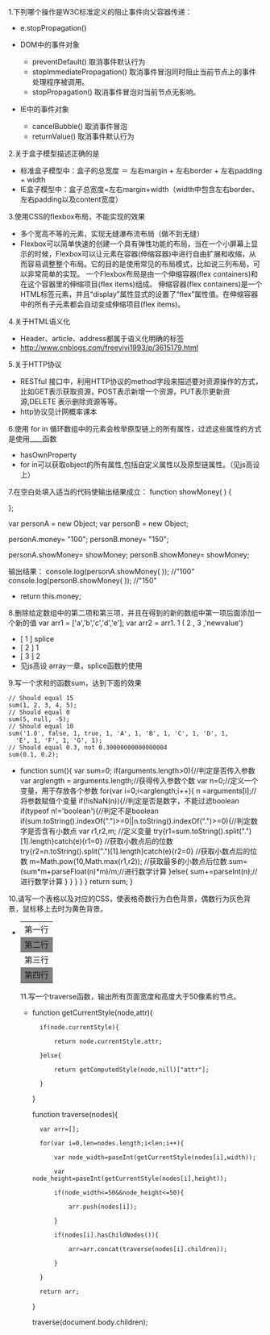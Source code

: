 1.下列哪个操作是W3C标准定义的阻止事件向父容器传递：

* e.stopPropagation()

* DOM中的事件对象
  * preventDefault()        取消事件默认行为
  * stopImmediatePropagation() 取消事件冒泡同时阻止当前节点上的事件处理程序被调用。
  * stopPropagation()      取消事件冒泡对当前节点无影响。
* IE中的事件对象
  * cancelBubble()          取消事件冒泡
  *  returnValue()             取消事件默认行为

2.关于盒子模型描述正确的是

* 标准盒子模型中：盒子的总宽度 ＝ 左右margin + 左右border + 左右padding + width
* IE盒子模型中：盒子总宽度=左右margin+width（width中包含左右border、左右padding以及content宽度）

3.使用CSS的flexbox布局，不能实现的效果

* 多个宽高不等的元素，实现无缝瀑布流布局（做不到无缝）
* Flexbox可以简单快速的创建一个具有弹性功能的布局，当在一个小屏幕上显示的时候，Flexbox可以让元素在容器(伸缩容器)中进行自由扩展和收缩，从而容易调整整个布局。它的目的是使用常见的布局模式，比如说三列布局，可以非常简单的实现。
一个Flexbox布局是由一个伸缩容器(flex containers)和在这个容器里的伸缩项目(flex items)组成。 伸缩容器(flex  containers)是一个HTML标签元素，并且“display”属性显式的设置了“flex”属性值。在伸缩容器中的所有子元素都会自动变成伸缩项目(flex  items)。

4.关于HTML语义化

* Header、article、address都属于语义化明确的标签
* http://www.cnblogs.com/freeyiyi1993/p/3615179.html 

5.关于HTTP协议

* RESTful 接口中，利用HTTP协议的method字段来描述要对资源操作的方式，比如GET表示获取资源，POST表示新增一个资源，PUT表示更新资源,DELETE 表示删除资源等等。
* http协议见计网概率课本

6.使用 for in 循环数组中的元素会枚举原型链上的所有属性，过滤这些属性的方式是使用____函数

* hasOwnProperty
* for in可以获取object的所有属性,包括自定义属性以及原型链属性。（见js高设上）

7.在空白处填入适当的代码使输出结果成立：
function showMoney( ) {

};

var personA = new Object;
var personB = new Object;

personA.money= "100";
personB.money= "150";

personA.showMoney= showMoney;
personB.showMoney= showMoney;


输出结果：
console.log(personA.showMoney( )); //"100"
console.log(personB.showMoney( )); //"150"

* return this.money;

8.删除给定数组中的第二项和第三项，并且在得到的新的数组中第一项后面添加一个新的值
var arr1 = ['a','b','c','d','e'];
var arr2 = arr1. 1 ( 2 , 3 ,'newvalue')

* [ 1 ] splice
* [ 2 ] 1
* [ 3 ] 2
* 见js高设 array一章，splice函数的使用

9.写一个求和的函数sum，达到下面的效果
```
// Should equal 15
sum(1, 2, 3, 4, 5);
// Should equal 0
sum(5, null, -5);
// Should equal 10
sum('1.0', false, 1, true, 1, 'A', 1, 'B', 1, 'C', 1, 'D', 1,
  'E', 1, 'F', 1, 'G', 1);
// Should equal 0.3, not 0.30000000000000004
sum(0.1, 0.2);
```
* function sum(){
var sum=0;
    if(arguments.length>0){//判定是否传入参数
    var arglength = arguments.length;//获得传入参数个数
    var n=0;//定义一个变量，用于存放各个参数
        for(var i=0;i<arglength;i++){
            n =arguments[i];//将参数赋值个变量
            if(!isNaN(n)){//判定是否是数字，不能过滤boolean
                if(typeof n!='boolean'){//判定不是boolean
                    if(sum.toString().indexOf(".")>=0||n.toString().indexOf(".")>=0){//判定数字是否含有小数点
                    var r1,r2,m; //定义变量
                    try{r1=sum.toString().split(".")[1].length}catch(e){r1=0} //获取小数点后的位数
                    try{r2=n.toString().split(".")[1].length}catch(e){r2=0} //获取小数点后的位数
                    m=Math.pow(10,Math.max(r1,r2)); //获取最多的小数点后位数
                        sum=(sum*m+parseFloat(n)*m)/m;//进行数学计算
                    }else{
                        sum+=parseInt(n);//进行数学计算
                    }
                }
            }
        }
    }
    return sum;
}

10.请写一个表格以及对应的CSS，使表格奇数行为白色背景，偶数行为灰色背景，鼠标移上去时为黄色背景。

* <table class="table">
  <tr><td>第一行</td></tr>
  <tr><td>第二行</td></tr>
  <tr><td>第三行</td></tr>
  <tr><td>第四行</td></tr>
</table>
 
<style>
  .table tr:nth-child(odd){
      background-color:white;
  }
  .table tr:nth-child(even){
      background-color:gray;
  }
  .table tr:hover{
      background-color:yellow;
  }
</style>

11.写一个traverse函数，输出所有页面宽度和高度大于50像素的节点。

* function getCurrentStyle(node,attr){
 
        if(node.currentStyle){
 
            return node.currentStyle.attr;
 
        }else{
 
            return getComputedStyle(node,nill)["attr"];
 
        }
 
    }
 
    function traverse(nodes){
 
        var arr=[];
 
        for(var i=0,len=nodes.length;i<len;i++){
 
            var node_width=paseInt(getCurrentStyle(nodes[i],width));
 
            var node_height=paseInt(getCurrentStyle(nodes[i],height));
 
            if(node_width<=50&&node_height<=50){
 
                arr.push(nodes[i]);
 
            }
 
            if(nodes[i].hasChildNodes()){
 
                arr=arr.concat(traverse(nodes[i].children));
 
            }
 
        }
 
        return arr;
 
    }
 
    traverse(document.body.children);
